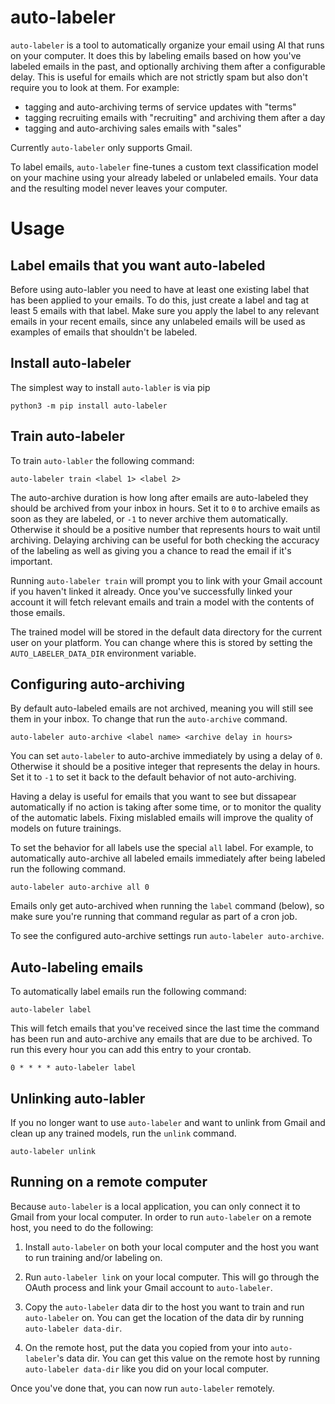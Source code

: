# auto-labeler

`auto-labeler` is a tool to automatically organize your email using AI that runs on your
computer. It does this by labeling emails based on how you've labeled emails in the past,
and optionally archiving them after a configurable delay. This is useful for emails
which are not strictly spam but also don't require you to look at them. For example:

- tagging and auto-archiving terms of service updates with "terms"
- tagging recruiting emails with "recruiting" and archiving them after a day
- tagging and auto-archiving sales emails with "sales"

Currently `auto-labeler` only supports Gmail.

To label emails, `auto-labeler` fine-tunes a custom text classification model on your machine
using your already labeled or unlabeled emails. Your data and the resulting model never leaves
your computer.

# Usage

## Label emails that you want auto-labeled

Before using auto-labler you need to have at least one existing label that has been applied to
your emails. To do this, just create a label and tag at least 5 emails with that label. Make
sure you apply the label to any relevant emails in your recent emails, since any unlabeled emails
will be used as examples of emails that shouldn't be labeled.

## Install auto-labeler

The simplest way to install `auto-labler` is via pip

```
python3 -m pip install auto-labeler
```

## Train auto-labeler

To train `auto-labler` the following command:

```
auto-labeler train <label 1> <label 2>
```

The auto-archive duration is how long after emails are auto-labeled they should be archived from
your inbox in hours. Set it to `0` to archive emails as soon as they are labeled, or `-1` to never
archive them automatically. Otherwise it should be a positive number that represents hours to wait
until archiving. Delaying archiving can be useful for both checking the accuracy of the labeling
as well as giving you a chance to read the email if it's important.

Running `auto-labeler train` will prompt you to link with your Gmail account if you haven't linked
it already. Once you've successfully linked your account it will fetch relevant emails and train a
model with the contents of those emails.

The trained model will be stored in the default data directory for the current user on your platform.
You can change where this is stored by setting the `AUTO_LABELER_DATA_DIR` environment variable.

## Configuring auto-archiving

By default auto-labeled emails are not archived, meaning you will still see them in your inbox. To
change that run the `auto-archive` command.

```
auto-labeler auto-archive <label name> <archive delay in hours>
```

You can set `auto-labeler` to auto-archive immediately by using a delay of `0`. Otherwise it should
be a positive integer that represents the delay in hours. Set it to `-1` to set it back to the
default behavior of not auto-archiving.

Having a delay is useful for emails that you want to see but dissapear automatically if no action
is taking after some time, or to monitor the quality of the automatic labels. Fixing mislabled emails
will improve the quality of models on future trainings.

To set the behavior for all labels use the special `all` label. For example, to automatically
auto-archive all labeled emails immediately after being labeled run the following command.

```
auto-labeler auto-archive all 0
```

Emails only get auto-archived when running the `label` command (below), so make sure you're running
that command regular as part of a cron job.

To see the configured auto-archive settings run `auto-labeler auto-archive`.

## Auto-labeling emails

To automatically label emails run the following command:

```
auto-labeler label
```

This will fetch emails that you've received since the last time the command has been run and
auto-archive any emails that are due to be archived. To run this every hour you can add this
entry to your crontab.

```
0 * * * * auto-labeler label
```

## Unlinking auto-labler

If you no longer want to use `auto-labeler` and want to unlink from Gmail and clean up any
trained models, run the `unlink` command.

```
auto-labeler unlink
```

## Running on a remote computer

Because `auto-labeler` is a local application, you can only connect it to Gmail from your local
computer. In order to run `auto-labeler` on a remote host, you need to do the following:

1. Install `auto-labeler` on both your local computer and the host you want to run training
and/or labeling on.

2. Run `auto-labeler link` on your local computer. This will go through the OAuth process and
link your Gmail account to `auto-labeler`.

3. Copy the `auto-labeler` data dir to the host you want to train and run `auto-labeler` on. You
can get the location of the data dir by running `auto-labeler data-dir`.

4. On the remote host, put the data you copied from your into `auto-labeler`'s data dir. You can
get this value on the remote host by running `auto-labeler data-dir` like you did on your local
computer.

Once you've done that, you can now run `auto-labeler` remotely.
